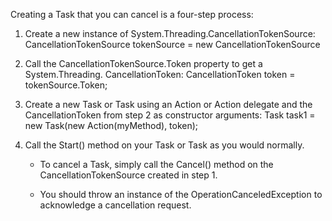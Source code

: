 
Creating a Task that you can cancel is a four-step process:

1. Create a new instance of System.Threading.CancellationTokenSource:
CancellationTokenSource tokenSource = new CancellationTokenSource

2. Call the CancellationTokenSource.Token property to get a System.Threading.
CancellationToken:
CancellationToken token = tokenSource.Token;

3. Create a new Task or Task<T> using an Action or Action<object> delegate and
the CancellationToken from step 2 as constructor arguments:
Task task1 = new Task(new Action(myMethod), token);

4. Call the Start() method on your Task or Task<T> as you would normally.

- To cancel a Task, simply call the Cancel() method on the CancellationTokenSource created in step 1.

- You should throw an instance of the OperationCanceledException to acknowledge a cancellation request.

